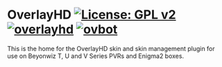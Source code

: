 OverlayHD [![License: GPL v2](https://img.shields.io/badge/License-GPLv2-blue.svg)](https://www.gnu.org/licenses/gpl-2.0) [![overlayhd](https://github.com/IanSav/OverlayHD/actions/workflows/overlayhd.yml/badge.svg)](https://github.com/IanSav/OverlayHD/actions/workflows/overlayhd.yml) [![ovbot](https://github.com/IanSav/OverlayHD/actions/workflows/ovbot.yml/badge.svg)](https://github.com/IanSav/OverlayHD/actions/workflows/ovbot.yml)
=========
This is the home for the OverlayHD skin and skin management plugin for use on 
Beyonwiz T, U and V Series PVRs and Enigma2 boxes.
